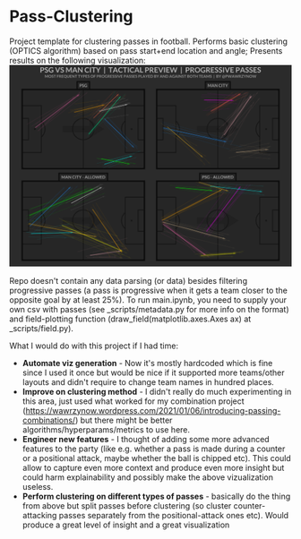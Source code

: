 # Pass-Clustering

Project template for clustering passes in football. Performs basic clustering (OPTICS algorithm) based on pass start+end location and angle; Presents results on the following visualization:
![plot](./result.png)

Repo doesn't contain any data parsing (or data) besides filtering progressive passes (a pass is progressive when it gets a team closer to the opposite goal by at least 25%). To run main.ipynb, you need to supply your own csv with passes (see _scripts/metadata.py for more info on the format) and field-plotting function (draw_field(matplotlib.axes.Axes ax) at _scripts/field.py).

What I would do with this project if I had time:
* **Automate viz generation** - Now it's mostly hardcoded which is fine since I used it once but would be nice if it supported more teams/other layouts and didn't require to change team names in hundred places.
* **Improve on clustering method** - I didn't really do much experimenting in this area, just used what worked for my combination project (https://wawrzynow.wordpress.com/2021/01/06/introducing-passing-combinations/) but there might be better algorithms/hyperparams/metrics to use here.
* **Engineer new features** - I thought of adding some more advanced features to the party (like e.g. whether a pass is made during a counter or a positional attack, maybe whether the ball is chipped etc). This could allow to capture even more context and produce even more insight but could harm explainability and possibly make the above vizualization useless.
* **Perform clustering on different types of passes** - basically do the thing from above but split passes before clustering (so cluster counter-attacking passes separately from the positional-attack ones etc). Would produce a great level of insight and a great visualization
